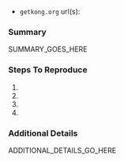 <!-- 
Did you spot a typo or do you want to contribute to documentation? Instead of a github issue, we encourage you to submit a pull-request (https://help.github.com/articles/creating-a-pull-request/) and we will review your changes!

For all other issues, please fill in the sections below.

Check existing issues and pull-requests before submitting new ones, as a courtesy to the maintainers and making sure work isn't duplicated.
-->

- `getkong.org` url(s):

### Summary

SUMMARY_GOES_HERE

### Steps To Reproduce

1.
2.
3.
4.

### Additional Details

ADDITIONAL_DETAILS_GO_HERE
